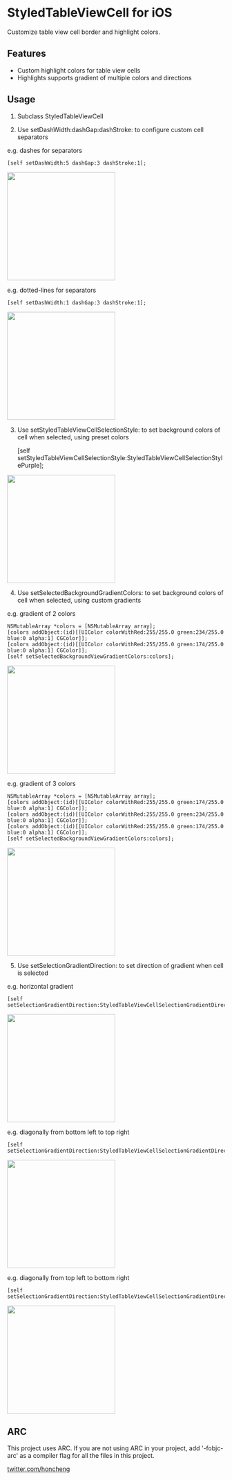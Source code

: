 
StyledTableViewCell for iOS
=================

Customize table view cell border and highlight colors. 

Features
-------

* Custom highlight colors for table view cells
* Highlights supports gradient of multiple colors and directions

Usage
-----

1) Subclass StyledTableViewCell 

2) Use setDashWidth:dashGap:dashStroke: to configure custom cell separators

e.g. dashes for separators

    [self setDashWidth:5 dashGap:3 dashStroke:1];

<img width=250 src="https://github.com/honcheng/StyledTableViewCell-for-iOS/raw/master/Screenshots/cyan-dashes.png"/>

e.g. dotted-lines for separators

    [self setDashWidth:1 dashGap:3 dashStroke:1];

<img width=250 src="https://github.com/honcheng/StyledTableViewCell-for-iOS/raw/master/Screenshots/cyan-dottedlines.png"/>

3) Use setStyledTableViewCellSelectionStyle: to set background colors of cell when selected, using preset colors

    [self setStyledTableViewCellSelectionStyle:StyledTableViewCellSelectionStylePurple];

<img width=250 src="https://github.com/honcheng/StyledTableViewCell-for-iOS/raw/master/Screenshots/purple.png"/>

4) Use setSelectedBackgroundGradientColors: to set background colors of cell when selected, using custom gradients

e.g. gradient of 2 colors

    NSMutableArray *colors = [NSMutableArray array];
    [colors addObject:(id)[[UIColor colorWithRed:255/255.0 green:234/255.0 blue:0 alpha:1] CGColor]];
    [colors addObject:(id)[[UIColor colorWithRed:255/255.0 green:174/255.0 blue:0 alpha:1] CGColor]];
    [self setSelectedBackgroundViewGradientColors:colors];

<img width=250 src="https://github.com/honcheng/StyledTableViewCell-for-iOS/raw/master/Screenshots/2colors.png"/>

e.g. gradient of 3 colors

    NSMutableArray *colors = [NSMutableArray array];
    [colors addObject:(id)[[UIColor colorWithRed:255/255.0 green:174/255.0 blue:0 alpha:1] CGColor]];
    [colors addObject:(id)[[UIColor colorWithRed:255/255.0 green:234/255.0 blue:0 alpha:1] CGColor]];
    [colors addObject:(id)[[UIColor colorWithRed:255/255.0 green:174/255.0 blue:0 alpha:1] CGColor]];
    [self setSelectedBackgroundViewGradientColors:colors];

<img width=250 src="https://github.com/honcheng/StyledTableViewCell-for-iOS/raw/master/Screenshots/3colors.png"/>

5) Use setSelectionGradientDirection: to set direction of gradient when cell is selected

e.g. horizontal gradient

    [self setSelectionGradientDirection:StyledTableViewCellSelectionGradientDirectionHorizontal];

<img width=250 src="https://github.com/honcheng/StyledTableViewCell-for-iOS/raw/master/Screenshots/gradient-horizontal.png"/>

e.g. diagonally from bottom left to top right

    [self setSelectionGradientDirection:StyledTableViewCellSelectionGradientDirectionDiagonalBottomLeftToTopRight];

<img width=250 src="https://github.com/honcheng/StyledTableViewCell-for-iOS/raw/master/Screenshots/gradient-diagonal1.png"/>

e.g. diagonally from top left to bottom right

    [self setSelectionGradientDirection:StyledTableViewCellSelectionGradientDirectionDiagonalTopLeftToBottomRight];

<img width=250 src="https://github.com/honcheng/StyledTableViewCell-for-iOS/raw/master/Screenshots/gradient-diagonal2.png"/>

ARC
---

This project uses ARC. If you are not using ARC in your project, add '-fobjc-arc' as a compiler flag for all the files in this project.

[twitter.com/honcheng](http://twitter.com/honcheng)
